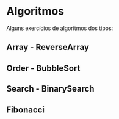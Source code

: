 # Algoritmos

Alguns exercícios de algoritmos dos tipos:


## Array - ReverseArray

## Order - BubbleSort

## Search - BinarySearch

## Fibonacci
